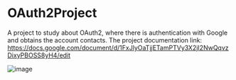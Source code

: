 # OAuth2Project
A project to study about OAuth2, where there is authentication with Google and obtains the account contacts.
The project documentation link: https://docs.google.com/document/d/1FxJlyOaTjjETamPTVy3X2jI2NwQqvzDixyPBOSS8yH4/edit 

![image](https://github.com/user-attachments/assets/f081f1ec-a992-4d2a-94f6-c251cef58bb7)

